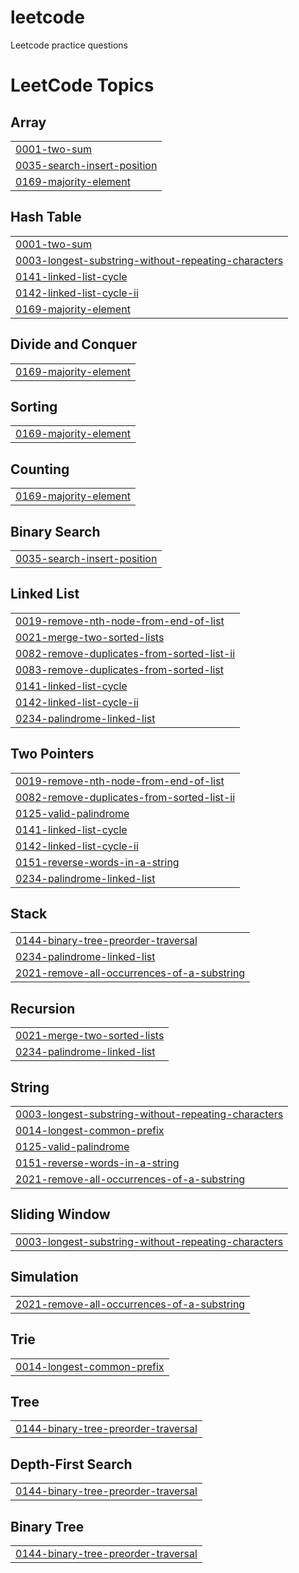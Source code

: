 # leetcode
Leetcode practice questions

<!---LeetCode Topics Start-->
# LeetCode Topics
## Array
|  |
| ------- |
| [0001-two-sum](https://github.com/SumitRaghav876/leetcode/tree/master/0001-two-sum) |
| [0035-search-insert-position](https://github.com/SumitRaghav876/leetcode/tree/master/0035-search-insert-position) |
| [0169-majority-element](https://github.com/SumitRaghav876/leetcode/tree/master/0169-majority-element) |
## Hash Table
|  |
| ------- |
| [0001-two-sum](https://github.com/SumitRaghav876/leetcode/tree/master/0001-two-sum) |
| [0003-longest-substring-without-repeating-characters](https://github.com/SumitRaghav876/leetcode/tree/master/0003-longest-substring-without-repeating-characters) |
| [0141-linked-list-cycle](https://github.com/SumitRaghav876/leetcode/tree/master/0141-linked-list-cycle) |
| [0142-linked-list-cycle-ii](https://github.com/SumitRaghav876/leetcode/tree/master/0142-linked-list-cycle-ii) |
| [0169-majority-element](https://github.com/SumitRaghav876/leetcode/tree/master/0169-majority-element) |
## Divide and Conquer
|  |
| ------- |
| [0169-majority-element](https://github.com/SumitRaghav876/leetcode/tree/master/0169-majority-element) |
## Sorting
|  |
| ------- |
| [0169-majority-element](https://github.com/SumitRaghav876/leetcode/tree/master/0169-majority-element) |
## Counting
|  |
| ------- |
| [0169-majority-element](https://github.com/SumitRaghav876/leetcode/tree/master/0169-majority-element) |
## Binary Search
|  |
| ------- |
| [0035-search-insert-position](https://github.com/SumitRaghav876/leetcode/tree/master/0035-search-insert-position) |
## Linked List
|  |
| ------- |
| [0019-remove-nth-node-from-end-of-list](https://github.com/SumitRaghav876/leetcode/tree/master/0019-remove-nth-node-from-end-of-list) |
| [0021-merge-two-sorted-lists](https://github.com/SumitRaghav876/leetcode/tree/master/0021-merge-two-sorted-lists) |
| [0082-remove-duplicates-from-sorted-list-ii](https://github.com/SumitRaghav876/leetcode/tree/master/0082-remove-duplicates-from-sorted-list-ii) |
| [0083-remove-duplicates-from-sorted-list](https://github.com/SumitRaghav876/leetcode/tree/master/0083-remove-duplicates-from-sorted-list) |
| [0141-linked-list-cycle](https://github.com/SumitRaghav876/leetcode/tree/master/0141-linked-list-cycle) |
| [0142-linked-list-cycle-ii](https://github.com/SumitRaghav876/leetcode/tree/master/0142-linked-list-cycle-ii) |
| [0234-palindrome-linked-list](https://github.com/SumitRaghav876/leetcode/tree/master/0234-palindrome-linked-list) |
## Two Pointers
|  |
| ------- |
| [0019-remove-nth-node-from-end-of-list](https://github.com/SumitRaghav876/leetcode/tree/master/0019-remove-nth-node-from-end-of-list) |
| [0082-remove-duplicates-from-sorted-list-ii](https://github.com/SumitRaghav876/leetcode/tree/master/0082-remove-duplicates-from-sorted-list-ii) |
| [0125-valid-palindrome](https://github.com/SumitRaghav876/leetcode/tree/master/0125-valid-palindrome) |
| [0141-linked-list-cycle](https://github.com/SumitRaghav876/leetcode/tree/master/0141-linked-list-cycle) |
| [0142-linked-list-cycle-ii](https://github.com/SumitRaghav876/leetcode/tree/master/0142-linked-list-cycle-ii) |
| [0151-reverse-words-in-a-string](https://github.com/SumitRaghav876/leetcode/tree/master/0151-reverse-words-in-a-string) |
| [0234-palindrome-linked-list](https://github.com/SumitRaghav876/leetcode/tree/master/0234-palindrome-linked-list) |
## Stack
|  |
| ------- |
| [0144-binary-tree-preorder-traversal](https://github.com/SumitRaghav876/leetcode/tree/master/0144-binary-tree-preorder-traversal) |
| [0234-palindrome-linked-list](https://github.com/SumitRaghav876/leetcode/tree/master/0234-palindrome-linked-list) |
| [2021-remove-all-occurrences-of-a-substring](https://github.com/SumitRaghav876/leetcode/tree/master/2021-remove-all-occurrences-of-a-substring) |
## Recursion
|  |
| ------- |
| [0021-merge-two-sorted-lists](https://github.com/SumitRaghav876/leetcode/tree/master/0021-merge-two-sorted-lists) |
| [0234-palindrome-linked-list](https://github.com/SumitRaghav876/leetcode/tree/master/0234-palindrome-linked-list) |
## String
|  |
| ------- |
| [0003-longest-substring-without-repeating-characters](https://github.com/SumitRaghav876/leetcode/tree/master/0003-longest-substring-without-repeating-characters) |
| [0014-longest-common-prefix](https://github.com/SumitRaghav876/leetcode/tree/master/0014-longest-common-prefix) |
| [0125-valid-palindrome](https://github.com/SumitRaghav876/leetcode/tree/master/0125-valid-palindrome) |
| [0151-reverse-words-in-a-string](https://github.com/SumitRaghav876/leetcode/tree/master/0151-reverse-words-in-a-string) |
| [2021-remove-all-occurrences-of-a-substring](https://github.com/SumitRaghav876/leetcode/tree/master/2021-remove-all-occurrences-of-a-substring) |
## Sliding Window
|  |
| ------- |
| [0003-longest-substring-without-repeating-characters](https://github.com/SumitRaghav876/leetcode/tree/master/0003-longest-substring-without-repeating-characters) |
## Simulation
|  |
| ------- |
| [2021-remove-all-occurrences-of-a-substring](https://github.com/SumitRaghav876/leetcode/tree/master/2021-remove-all-occurrences-of-a-substring) |
## Trie
|  |
| ------- |
| [0014-longest-common-prefix](https://github.com/SumitRaghav876/leetcode/tree/master/0014-longest-common-prefix) |
## Tree
|  |
| ------- |
| [0144-binary-tree-preorder-traversal](https://github.com/SumitRaghav876/leetcode/tree/master/0144-binary-tree-preorder-traversal) |
## Depth-First Search
|  |
| ------- |
| [0144-binary-tree-preorder-traversal](https://github.com/SumitRaghav876/leetcode/tree/master/0144-binary-tree-preorder-traversal) |
## Binary Tree
|  |
| ------- |
| [0144-binary-tree-preorder-traversal](https://github.com/SumitRaghav876/leetcode/tree/master/0144-binary-tree-preorder-traversal) |
<!---LeetCode Topics End-->